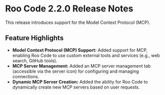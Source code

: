 # Roo Code 2.2.0 Release Notes

This release introduces support for the Model Context Protocol (MCP).

## Feature Highlights

*   **Model Context Protocol (MCP) Support:** Added support for MCP, enabling Roo Code to use custom external tools and services (e.g., web search, GitHub tools).
*   **MCP Server Management:** Added an MCP server management tab (accessible via the server icon) for configuring and managing connections.
*   **Dynamic MCP Server Creation:** Added the ability for Roo Code to dynamically create new MCP servers based on user requests.